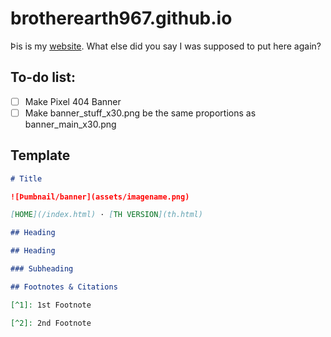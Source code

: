 # brotherearth967.github.io

Þis is my [website](https://brotherearth967.github.io). What else did you say I was supposed to put here again? 

## To-do list:
- [ ] Make Pixel 404 Banner
- [ ] Make banner_stuff_x30.png be the same proportions as banner_main_x30.png

## Template
```md
# Title

![Þumbnail/banner](assets/imagename.png)

[HOME](/index.html) · [TH VERSION](th.html)

## Heading

## Heading

### Subheading

## Footnotes & Citations

[^1]: 1st Footnote

[^2]: 2nd Footnote

```
